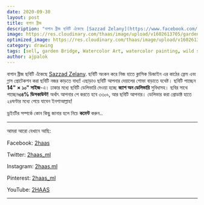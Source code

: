 ```yaml
---
date: 2020-09-30
layout: post
title: বাগান ব্রীজ
description: "বাগান ব্রীজ ছবিটি এঁকেছে [Sazzad Zelany](https://www.facebook.com/sazzad.zelany.jelan). ছবিটি অংকন করে নিজ হাতে ক্লাসিক ডিজাইন এর কাঠের ফ্রেম এবং গ্লাস প্রোটেকশন করা ছবিটি নজর কাড়তে বাধ্য!"
image: https://res.cloudinary.com/thaas/image/upload/v1602613705/garden_bridge_mmzcvx.jpg
optimized_image: https://res.cloudinary.com/thaas/image/upload/v1602613705/garden_bridge_mmzcvx.jpg
category: drawing
tags: [sell, garden Bridge, Watercolor Art, watercolor painting, wild sell]
author: ajpalok
---
```

বাগান ব্রীজ ছবিটি এঁকেছে [Sazzad Zelany](https://www.facebook.com/sazzad.zelany.jelan). ছবিটি অংকন করে নিজ হাতে ক্লাসিক ডিজাইন এর কাঠের ফ্রেম এবং গ্লাস প্রোটেকশন করা ছবিটি নজর কাড়তে বাধ্য! এছাড়াও ছবিটি আপনার দেয়ালের শোভা বাড়াতে যথেষ্ট। ছবিটি পাচ্ছেন **14" × ১০" সাইজ**-এ। ঢাকার মধ্যে ছবিটি ডেলিভারি দেওয়া হচ্ছে **ক্যাশ অন ডেলিভারি** সুবিধাসহ।
ছবির সাথে পাচ্ছেন**৩৪% ডিসকাউন্ট!** অর্থাৎ আপনার পে করতে হবে ৩৩০৳, আর ছবিটি আপনার। ডেলিভার করা প্রোডাক্ট হাতে ২৪ঘণ্টার মধ্যে পেয়ে যাবেন ইনশাআল্লাহ!
  
ড্রইংটির সম্পর্কে কোন কিছু জানার হলে নিচে **কমেন্ট** করুন..
  
- - -

আমরা আরো যেখানে আছি:  

Facebook: [2haas](https://facebook.com/2haas)  

Twitter: [2haas_ml](https://twitter.com/2haas_ml)  

Instagram: [2haas.ml](https://instagram.com/2haas.ml)  

Pinterest: [2haas_ml](https://pinterest.com/2haas_ml)   

YouTube: [2HAAS](https://www.youtube.com/channel/UCg3hEFuZ7bWxSVwOcDaCkIg)

- - -
